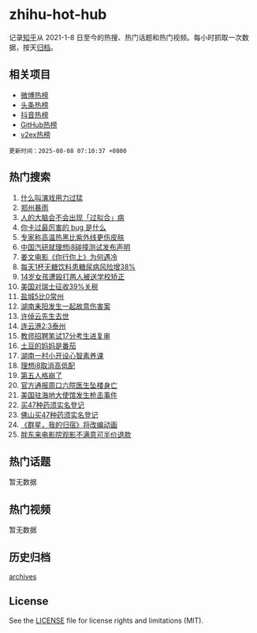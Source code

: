# zhihu-hot-hub

记录[知乎](https://www.zhihu.com/)从 2021-1-8 日至今的热搜、热门话题和热门视频。每小时抓取一次数据，按天[归档](archives)。

## 相关项目

- [微博热榜](https://github.com/snaildev/weibo-hot-hub)
- [头条热榜](https://github.com/snaildev/toutiao-hot-hub)
- [抖音热榜](https://github.com/snaildev/douyin-hot-hub)
- [GitHub热榜](https://github.com/snaildev/github-hot-hub)
- [v2ex热榜](https://github.com/snaildev/v2ex-hot-hub)


`更新时间：2025-08-08 07:10:37 +0800`

## 热门搜索

1. [什么叫演戏用力过猛](https://www.zhihu.com/search?q=%E4%BB%80%E4%B9%88%E5%8F%AB%E6%BC%94%E6%88%8F%E7%94%A8%E5%8A%9B%E8%BF%87%E7%8C%9B)
1. [郑州暴雨](https://www.zhihu.com/search?q=%E9%83%91%E5%B7%9E%E6%9A%B4%E9%9B%A8)
1. [人的大脑会不会出现「过拟合」病](https://www.zhihu.com/search?q=%E4%BA%BA%E7%9A%84%E5%A4%A7%E8%84%91%E4%BC%9A%E4%B8%8D%E4%BC%9A%E5%87%BA%E7%8E%B0%E3%80%8C%E8%BF%87%E6%8B%9F%E5%90%88%E3%80%8D%E7%97%85)
1. [你卡过最厉害的 bug 是什么](https://www.zhihu.com/search?q=%E4%BD%A0%E5%8D%A1%E8%BF%87%E6%9C%80%E5%8E%89%E5%AE%B3%E7%9A%84%20bug%20%E6%98%AF%E4%BB%80%E4%B9%88)
1. [专家称高温热黑比紫外线更伤皮肤](https://www.zhihu.com/search?q=%E4%B8%93%E5%AE%B6%E7%A7%B0%E9%AB%98%E6%B8%A9%E7%83%AD%E9%BB%91%E6%AF%94%E7%B4%AB%E5%A4%96%E7%BA%BF%E6%9B%B4%E4%BC%A4%E7%9A%AE%E8%82%A4)
1. [中国汽研就理想i8碰撞测试发布声明](https://www.zhihu.com/search?q=%E4%B8%AD%E5%9B%BD%E6%B1%BD%E7%A0%94%E5%B0%B1%E7%90%86%E6%83%B3i8%E7%A2%B0%E6%92%9E%E6%B5%8B%E8%AF%95%E5%8F%91%E5%B8%83%E5%A3%B0%E6%98%8E)
1. [姜文电影《你行你上》为何遇冷](https://www.zhihu.com/search?q=%E5%A7%9C%E6%96%87%E7%94%B5%E5%BD%B1%E3%80%8A%E4%BD%A0%E8%A1%8C%E4%BD%A0%E4%B8%8A%E3%80%8B%E4%B8%BA%E4%BD%95%E9%81%87%E5%86%B7)
1. [每天1杯无糖饮料患糖尿病风险增38%](https://www.zhihu.com/search?q=%E6%AF%8F%E5%A4%A91%E6%9D%AF%E6%97%A0%E7%B3%96%E9%A5%AE%E6%96%99%E6%82%A3%E7%B3%96%E5%B0%BF%E7%97%85%E9%A3%8E%E9%99%A9%E5%A2%9E38%25)
1. [14岁女孩遭殴打两人被送学校矫正](https://www.zhihu.com/search?q=14%E5%B2%81%E5%A5%B3%E5%AD%A9%E9%81%AD%E6%AE%B4%E6%89%93%E4%B8%A4%E4%BA%BA%E8%A2%AB%E9%80%81%E5%AD%A6%E6%A0%A1%E7%9F%AB%E6%AD%A3)
1. [美国对瑞士征收39%关税](https://www.zhihu.com/search?q=%E7%BE%8E%E5%9B%BD%E5%AF%B9%E7%91%9E%E5%A3%AB%E5%BE%81%E6%94%B639%25%E5%85%B3%E7%A8%8E)
1. [盐城5比0常州](https://www.zhihu.com/search?q=%E7%9B%90%E5%9F%8E5%E6%AF%940%E5%B8%B8%E5%B7%9E)
1. [湖南耒阳发生一起故意伤害案](https://www.zhihu.com/search?q=%E6%B9%96%E5%8D%97%E8%80%92%E9%98%B3%E5%8F%91%E7%94%9F%E4%B8%80%E8%B5%B7%E6%95%85%E6%84%8F%E4%BC%A4%E5%AE%B3%E6%A1%88)
1. [许倬云先生去世](https://www.zhihu.com/search?q=%E8%AE%B8%E5%80%AC%E4%BA%91%E5%85%88%E7%94%9F%E5%8E%BB%E4%B8%96)
1. [连云港2:3泰州](https://www.zhihu.com/search?q=%E8%BF%9E%E4%BA%91%E6%B8%AF2%3A3%E6%B3%B0%E5%B7%9E)
1. [教师招聘笔试17分考生进复审](https://www.zhihu.com/search?q=%E6%95%99%E5%B8%88%E6%8B%9B%E8%81%98%E7%AC%94%E8%AF%9517%E5%88%86%E8%80%83%E7%94%9F%E8%BF%9B%E5%A4%8D%E5%AE%A1)
1. [土豆的妈妈是番茄](https://www.zhihu.com/search?q=%E5%9C%9F%E8%B1%86%E7%9A%84%E5%A6%88%E5%A6%88%E6%98%AF%E7%95%AA%E8%8C%84)
1. [湖南一村小开设心智素养课](https://www.zhihu.com/search?q=%E6%B9%96%E5%8D%97%E4%B8%80%E6%9D%91%E5%B0%8F%E5%BC%80%E8%AE%BE%E5%BF%83%E6%99%BA%E7%B4%A0%E5%85%BB%E8%AF%BE)
1. [理想i8取消高低配](https://www.zhihu.com/search?q=%E7%90%86%E6%83%B3i8%E5%8F%96%E6%B6%88%E9%AB%98%E4%BD%8E%E9%85%8D)
1. [第五人格崩了](https://www.zhihu.com/search?q=%E7%AC%AC%E4%BA%94%E4%BA%BA%E6%A0%BC%E5%B4%A9%E4%BA%86)
1. [官方通报周口六院医生坠楼身亡](https://www.zhihu.com/search?q=%E5%AE%98%E6%96%B9%E9%80%9A%E6%8A%A5%E5%91%A8%E5%8F%A3%E5%85%AD%E9%99%A2%E5%8C%BB%E7%94%9F%E5%9D%A0%E6%A5%BC%E8%BA%AB%E4%BA%A1)
1. [美国驻海地大使馆发生枪击事件](https://www.zhihu.com/search?q=%E7%BE%8E%E5%9B%BD%E9%A9%BB%E6%B5%B7%E5%9C%B0%E5%A4%A7%E4%BD%BF%E9%A6%86%E5%8F%91%E7%94%9F%E6%9E%AA%E5%87%BB%E4%BA%8B%E4%BB%B6)
1. [买47种药须实名登记](https://www.zhihu.com/search?q=%E4%B9%B047%E7%A7%8D%E8%8D%AF%E9%A1%BB%E5%AE%9E%E5%90%8D%E7%99%BB%E8%AE%B0)
1. [佛山买47种药须实名登记](https://www.zhihu.com/search?q=%E4%BD%9B%E5%B1%B1%E4%B9%B047%E7%A7%8D%E8%8D%AF%E9%A1%BB%E5%AE%9E%E5%90%8D%E7%99%BB%E8%AE%B0)
1. [《群星，我的归宿》将改编动画](https://www.zhihu.com/search?q=%E3%80%8A%E7%BE%A4%E6%98%9F%EF%BC%8C%E6%88%91%E7%9A%84%E5%BD%92%E5%AE%BF%E3%80%8B%E5%B0%86%E6%94%B9%E7%BC%96%E5%8A%A8%E7%94%BB)
1. [胖东来电影院观影不满意可半价退款](https://www.zhihu.com/search?q=%E8%83%96%E4%B8%9C%E6%9D%A5%E7%94%B5%E5%BD%B1%E9%99%A2%E8%A7%82%E5%BD%B1%E4%B8%8D%E6%BB%A1%E6%84%8F%E5%8F%AF%E5%8D%8A%E4%BB%B7%E9%80%80%E6%AC%BE)

## 热门话题

暂无数据

## 热门视频

暂无数据

## 历史归档

[archives](archives)

## License

See the [LICENSE](LICENSE) file for license rights and limitations (MIT).
